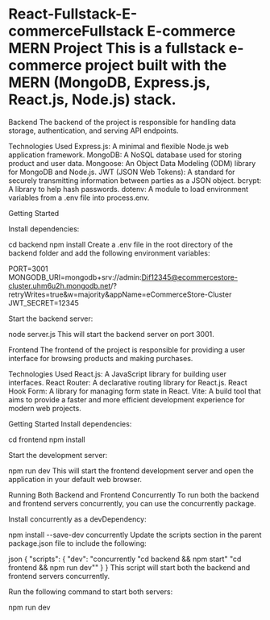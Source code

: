 # React-Fullstack-E-commerceFullstack E-commerce MERN Project This is a fullstack e-commerce project built with the MERN (MongoDB, Express.js, React.js, Node.js) stack.

Backend The backend of the project is responsible for handling data storage, authentication, and serving API endpoints.

Technologies Used Express.js: A minimal and flexible Node.js web application framework. 
MongoDB: A NoSQL database used for storing product and user data. 
Mongoose: An Object Data Modeling (ODM) library for MongoDB and Node.js. 
JWT (JSON Web Tokens): A standard for securely transmitting information between parties as a JSON object.
bcrypt: A library to help hash passwords. 
dotenv: A module to load environment variables from a .env file into process.env.

Getting Started

Install dependencies:

cd backend
npm install 
Create a .env file in the root directory of the backend folder and add the following environment variables:

PORT=3001 MONGODB_URI=mongodb+srv://admin:Dif12345@ecommercestore-cluster.uhm6u2h.mongodb.net/?retryWrites=true&w=majority&appName=eCommerceStore-Cluster JWT_SECRET=12345

Start the backend server:

node server.js This will start the backend server on port 3001.

Frontend The frontend of the project is responsible for providing a user interface for browsing products and making purchases.

Technologies Used React.js: A JavaScript library for building user interfaces. 
React Router: A declarative routing library for React.js. 
React Hook Form: A library for managing form state in React. 
Vite: A build tool that aims to provide a faster and more efficient development experience for modern web projects.

Getting Started Install dependencies:

cd frontend npm install

Start the development server:

npm run dev This will start the frontend development server and open the application in your default web browser.

Running Both Backend and Frontend Concurrently To run both the backend and frontend servers concurrently, you can use the concurrently package.

Install concurrently as a devDependency:

npm install --save-dev concurrently Update the scripts section in the parent package.json file to include the following:

json { "scripts": { "dev": "concurrently "cd backend && npm start" "cd frontend && npm run dev"" } } This script will start both the backend and frontend servers concurrently.

Run the following command to start both servers:

npm run dev
